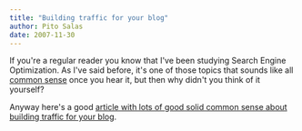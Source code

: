 ```yaml
---
title: "Building traffic for your blog"
author: Pito Salas
date: 2007-11-30
---
```




If you're a regular reader you know that I've been studying Search Engine
Optimization. As I've said before, it's one of those topics that sounds like
all [common sense](</2007/08/01/why-i-now-have-an-email-signature/> "Common
sense is not so common!") once you hear it, but then why didn't you think of
it yourself?

Anyway here's a good [article with lots of good solid common sense about
building traffic for your blog](<http://www.seobook.com/bloggers>).


